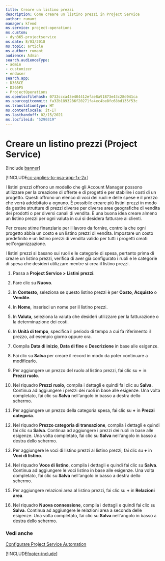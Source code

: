 ```yaml
---
title: Creare un listino prezzi
description: Come creare un listino prezzi in Project Service
author: rumant
manager: kfend
ms.service: project-operations
ms.custom:
- dyn365-projectservice
ms.date: 8/03/2018
ms.topic: article
ms.author: rumant
audience: Admin
search.audienceType:
- admin
- customizer
- enduser
search.app:
- D365CE
- D365PS
- ProjectOperations
ms.openlocfilehash: 0732ccca43e404412efae8a91873e43c28d041ca
ms.sourcegitcommit: fa32b1893286f20271fa4ec4be8fc68bd135f53c
ms.translationtype: HT
ms.contentlocale: it-IT
ms.lasthandoff: 02/15/2021
ms.locfileid: "5290319"
---
```

# <a name="create-a-price-list-project-service"></a>Creare un listino prezzi (Project Service)

[!include [banner](../includes/psa-now-project-operations.md)]

[!INCLUDE[cc-applies-to-psa-app-1x-2x](../includes/cc-applies-to-psa-app-1x-2x.md)]

I listini prezzi offrono un modello che gli Account Manager possono utilizzare per la creazione di offerte e di progetti e per stabilire i costi di un progetto. Questi offrono un elenco di voci dei ruoli e delle spese e il prezzo che verrà addebitato a ognuno. È possibile creare più listini prezzi in modo da gestire strutture di prezzi diverse per diverse aree geografiche di vendita dei prodotti o per diversi canali di vendita. È una buona idea creare almeno un listino prezzi per ogni valuta in cui si desidera fatturare ai clienti.  
  
Per creare stime finanziarie per il lavoro da fornire, controlla che ogni progetto abbia un costo e un listino prezzi di vendita. Impostare un costo predefinito e un listino prezzi di vendita valido per tutti i progetti creati nell'organizzazione.  
  
I listini prezzi si basano sui ruoli e le categorie di spesa, pertanto prima di creare un listino prezzi, verifica di aver già configurato i ruoli e le categorie di spesa che desideri utilizzare mentre si crea il listino prezzi.  
  
1.  Passa a **Project Service > Listini prezzi**.  
  
2.  Fare clic su **Nuovo**.  
  
3.  In **Contesto**, seleziona se questo listino prezzi è per **Costo**, **Acquisto** o **Vendite**.  
  
4.  In **Nome**, inserisci un nome per il listino prezzi.  
  
5.  In **Valuta**, seleziona la valuta che desideri utilizzare per la fatturazione o la determinazione dei costi.  
  
6.  In **Unità di tempo**, specifica il periodo di tempo a cui fa riferimento il prezzo, ad esempio giorno oppure ora.  
  
7.  Compila **Data di inizio**, **Data di fine** e **Descrizione** in base alle esigenze.  
  
8.  Fai clic su **Salva** per creare il record in modo da poter continuare a modificarlo.  
  
9. Per aggiungere un prezzo del ruolo al listino prezzi, fai clic su **+** in **Prezzi ruolo**.  
  
10. Nel riquadro **Prezzi ruolo**, compila i dettagli e quindi fai clic su **Salva**. Continua ad aggiungere i prezzi dei ruoli in base alle esigenze. Una volta completato, fai clic su **Salva** nell'angolo in basso a destra dello schermo.  
  
11. Per aggiungere un prezzo della categoria spesa, fai clic su **+** in **Prezzi categoria**.  
  
12. Nel riquadro **Prezzo categoria di transazione**, compila i dettagli e quindi fai clic su **Salva**. Continua ad aggiungere i prezzi dei ruoli in base alle esigenze. Una volta completato, fai clic su **Salva** nell'angolo in basso a destra dello schermo.  
  
13. Per aggiungere le voci di listino prezzi al listino prezzi, fai clic su **+** in **Voci di listino**.  
  
14. Nel riquadro **Voce di listino**, compila i dettagli e quindi fai clic su **Salva**. Continua ad aggiungere le voci listino in base alle esigenze. Una volta completato, fai clic su **Salva** nell'angolo in basso a destra dello schermo.  
  
15. Per aggiungere relazioni area al listino prezzi, fai clic su **+** in **Relazioni area**.  
  
16. Nel riquadro **Nuova connessione**, compila i dettagli e quindi fai clic su **Salva**. Continua ad aggiungere le relazioni area a seconda delle esigenze. Una volta completato, fai clic su **Salva** nell'angolo in basso a destra dello schermo.  
  
### <a name="see-also"></a>Vedi anche  
 [Configurare Project Service Automation](../psa/configure.md)


[!INCLUDE[footer-include](../includes/footer-banner.md)]
